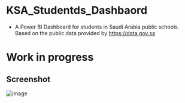 # KSA_Studentds_Dashbaord
- A Power BI Dashboard for students in Saudi Arabia public schools.
Based on the public data provided by https://data.gov.sa

# Work in progress

## Screenshot
![image](https://user-images.githubusercontent.com/44271342/123510631-56315480-d685-11eb-8e21-73409fe04c9f.png)


